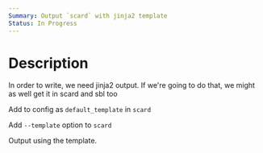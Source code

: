 ```yaml
---
Summary: Output `scard` with jinja2 template
Status: In Progress
---
```


# Description

In order to write, we need jinja2 output. If we're going to do that, we might as
well get it in scard and sbl too

Add to config as `default_template` in `scard`

Add `--template` option to `scard`

Output using the template.
